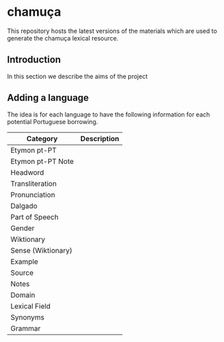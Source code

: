 # chamuça
This repository hosts the latest versions of the materials which are used to generate the chamuça lexical resource. 

## Introduction 
In this section we describe the aims of the project 

## Adding a language

The idea is for each language to have the following information for each potential Portuguese borrowing. 

| Category | Description |
| -------- | ------- |
| Etymon pt-PT | |
| Etymon pt-PT Note | |
| Headword | |
| Transliteration | |
| Pronunciation | |
| Dalgado | |
| Part of Speech | |
| Gender | |
| Wiktionary | |
| Sense (Wiktionary) | |
| Example | |
| Source | |
| Notes | |
| Domain | |
| Lexical Field | |
| Synonyms | |
| Grammar | |



